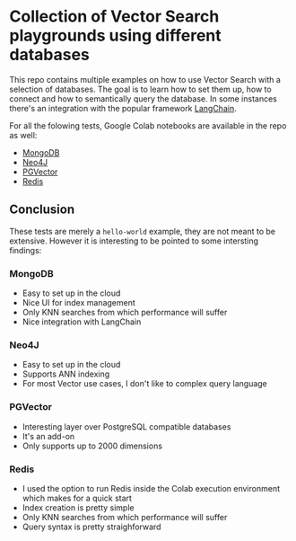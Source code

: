 # Collection of Vector Search playgrounds using different databases
This repo contains multiple examples on how to use Vector Search with a selection of databases.
The goal is to learn how to set them up, how to connect and how to semantically query the database. In some instances there's an integration with the popular framework [LangChain](https://python.langchain.com/docs/get_started/introduction).

For all the folowing tests, Google Colab notebooks are available in the repo as well:

- [MongoDB](./vector-mongodb/README.md)
- [Neo4J](./vector-neo4j/README.md)
- [PGVector](./vector-pgvector/README.md)
- [Redis](./vector-redis/README.md)

## Conclusion
These tests are merely a `hello-world` example, they are not meant to be extensive. However it is interesting to be pointed to some intersting findings:
### MongoDB
- Easy to set up in the cloud
- Nice UI for index management
- Only KNN searches from which performance will suffer
- Nice integration with LangChain
### Neo4J
- Easy to set up in the cloud
- Supports ANN indexing
- For most Vector use cases, I don't like to complex query language
### PGVector
- Interesting layer over PostgreSQL compatible databases
- It's an add-on
- Only supports up to 2000 dimensions
### Redis
- I used the option to run Redis inside the Colab execution environment which makes for a quick start
- Index creation is pretty simple
- Only KNN searches from which performance will suffer
- Query syntax is pretty straighforward
